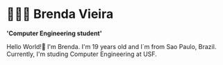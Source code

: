 # 👩🏽‍💻 Brenda Vieira

**'Computer Engineering student'**

Hello World!👋 I'm Brenda. I'm 19 years old and I´m from Sao Paulo, Brazil. Currently, I'm studing Computer Engineering at USF.
